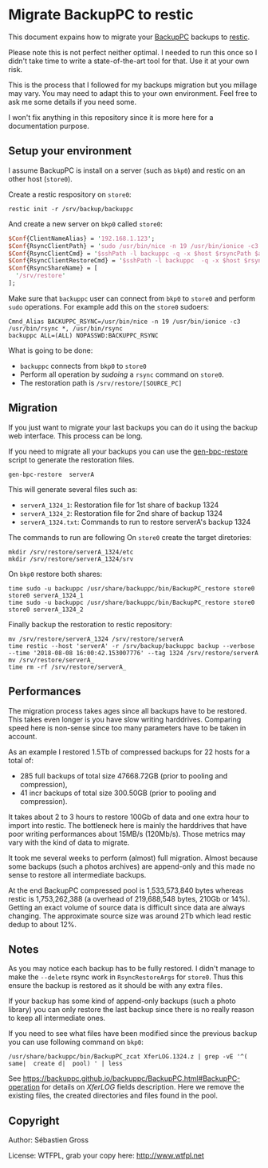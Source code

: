 # Migrate BackupPC to restic

This document expains how to migrate your
[BackupPC](https://backuppc.github.io/backuppc/) backups to
[restic](https://restic.net).

Please note this is not perfect neither optimal. I needed to run this once
so I didn't take time to write a state-of-the-art tool for that. Use it at
your own risk.


This is the process that I followed for my backups migration but you millage
may vary. You may need to adapt this to your own environment. Feel free to
ask me some details if you need some.

I won't fix anything in this repository since it is more here for a
documentation purpose.


## Setup your environment

I assume BackupPC is install on a server (such as `bkp0`) and restic on an
other host (`store0`).

Create a restic respository on `store0`:

```shell
restic init -r /srv/backup/backuppc
```

And create a new server on `bkp0` called `store0`:

```perl
$Conf{ClientNameAlias} = '192.168.1.123';
$Conf{RsyncClientPath} = 'sudo /usr/bin/nice -n 19 /usr/bin/ionice -c3 /usr/bin/rsync';
$Conf{RsyncClientCmd} = '$sshPath -l backuppc -q -x $host $rsyncPath $argList+';
$Conf{RsyncClientRestoreCmd} = '$sshPath -l backuppc  -q -x $host $rsyncPath $argList+';
$Conf{RsyncShareName} = [
  '/srv/restore'
];
```

Make sure that `backuppc` user can connect from `bkp0` to `store0` and
perform `sudo` operations. For example add this on the `store0` sudoers:

```
Cmnd_Alias BACKUPPC_RSYNC=/usr/bin/nice -n 19 /usr/bin/ionice -c3 /usr/bin/rsync *, /usr/bin/rsync
backuppc ALL=(ALL) NOPASSWD:BACKUPPC_RSYNC
```

What is going to be done:

* `backuppc` connects from `bkp0` to `store0`
* Perform all operation by *sudoing* a `rsync` command on `store0`.
* The restoration path is `/srv/restore/[SOURCE_PC]`

## Migration

If you just want to migrate your last backups you can do it using the backup
web interface. This process can be long.

If you need to migrate all your backups you can use the [gen-bpc-restore]()
script to generate the restoration files.

```
gen-bpc-restore  serverA
```

This will generate several files such as:

* `serverA_1324_1`: Restoration file for 1st share of backup 1324
* `serverA_1324_2`: Restoration file for 2nd share of backup 1324
* `serverA_1324.txt`: Commands to run to restore serverA's backup 1324


The commands to run are following On `store0` create the target diretories:

```shell
mkdir /srv/restore/serverA_1324/etc
mkdir /srv/restore/serverA_1324/srv
```

On `bkp0` restore both shares:

```shell
time sudo -u backuppc /usr/share/backuppc/bin/BackupPC_restore store0 store0 serverA_1324_1
time sudo -u backuppc /usr/share/backuppc/bin/BackupPC_restore store0 store0 serverA_1324_2
```

Finally backup the restoration to restic repository:
```shell
mv /srv/restore/serverA_1324 /srv/restore/serverA
time restic --host 'serverA' -r /srv/backup/backuppc backup --verbose --time '2018-08-08 16:00:42.153007776' --tag 1324 /srv/restore/serverA
mv /srv/restore/serverA_
time rm -rf /srv/restore/serverA_
```

## Performances

The migration process takes ages since all backups have to be restored. This
takes even longer is you have slow writing harddrives. Comparing speed here
is non-sense since too many parameters have to be taken in account.

As an example I restored 1.5Tb of compressed backups for 22 hosts for a
total of:

* 285 full backups of total size 47668.72GB (prior to pooling and compression),
* 41 incr backups of total size 300.50GB (prior to pooling and compression).

It takes about 2 to 3 hours to restore 100Gb of data and one extra hour to
import into restic. The bottleneck here is mainly the harddrives that have
poor writing performances about 15MB/s (120Mb/s). Those metrics may vary
with the kind of data to migrate.

It took me several weeks to perform (almost) full migration. Almost because
some backups (such a photos archives) are append-only and this made no sense
to restore all intermediate backups.

At the end BackupPC compressed pool is 1,533,573,840 bytes whereas restic is
1,753,262,388 (a overhead of 219,688,548 bytes, 210Gb or 14%). Getting an
exact volume of source data is difficult since data are always changing. The
approximate source size was around 2Tb which lead restic dedup to about 12%.

## Notes

As you may notice each backup has to be fully restored. I didn't manage to
make the `--delete` rsync work in `RsyncRestoreArgs` for `store0`. Thus this
ensure the backup is restored as it should be with any extra files.

If your backup has some kind of append-only backups (such a photo library)
you can only restore the last backup since there is no really reason to keep
all intermediate ones.

If you need to see what files have been modified since the previous backup
you can use following command on `bkp0`:

```shell
/usr/share/backuppc/bin/BackupPC_zcat XferLOG.1324.z | grep -vE '^(  same|  create d|  pool) ' | less
```

See https://backuppc.github.io/backuppc/BackupPC.html#BackupPC-operation for
details on *XferLOG* fields description. Here we remove the existing files,
the created directories and files found in the pool.


## Copyright

Author: Sébastien Gross

License: WTFPL, grab your copy here: http://www.wtfpl.net
